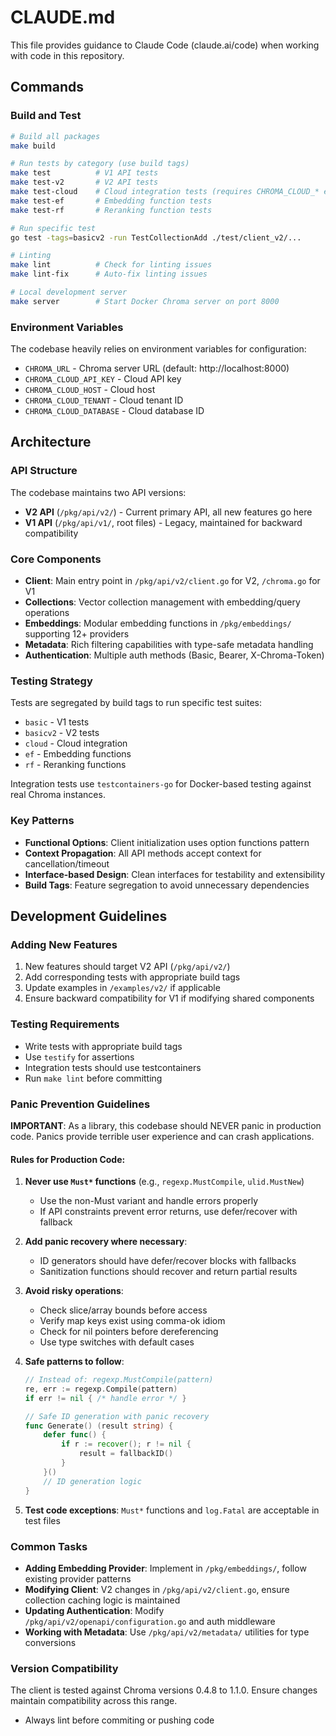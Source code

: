 # CLAUDE.md

This file provides guidance to Claude Code (claude.ai/code) when working with code in this repository.

## Commands

### Build and Test
```bash
# Build all packages
make build

# Run tests by category (use build tags)
make test          # V1 API tests
make test-v2       # V2 API tests
make test-cloud    # Cloud integration tests (requires CHROMA_CLOUD_* env vars)
make test-ef       # Embedding function tests
make test-rf       # Reranking function tests

# Run specific test
go test -tags=basicv2 -run TestCollectionAdd ./test/client_v2/...

# Linting
make lint          # Check for linting issues
make lint-fix      # Auto-fix linting issues

# Local development server
make server        # Start Docker Chroma server on port 8000
```

### Environment Variables
The codebase heavily relies on environment variables for configuration:
- `CHROMA_URL` - Chroma server URL (default: http://localhost:8000)
- `CHROMA_CLOUD_API_KEY` - Cloud API key
- `CHROMA_CLOUD_HOST` - Cloud host
- `CHROMA_CLOUD_TENANT` - Cloud tenant ID
- `CHROMA_CLOUD_DATABASE` - Cloud database ID

## Architecture

### API Structure
The codebase maintains two API versions:
- **V2 API** (`/pkg/api/v2/`) - Current primary API, all new features go here
- **V1 API** (`/pkg/api/v1/`, root files) - Legacy, maintained for backward compatibility

### Core Components
- **Client**: Main entry point in `/pkg/api/v2/client.go` for V2, `/chroma.go` for V1
- **Collections**: Vector collection management with embedding/query operations
- **Embeddings**: Modular embedding functions in `/pkg/embeddings/` supporting 12+ providers
- **Metadata**: Rich filtering capabilities with type-safe metadata handling
- **Authentication**: Multiple auth methods (Basic, Bearer, X-Chroma-Token)

### Testing Strategy
Tests are segregated by build tags to run specific test suites:
- `basic` - V1 tests
- `basicv2` - V2 tests
- `cloud` - Cloud integration
- `ef` - Embedding functions
- `rf` - Reranking functions

Integration tests use `testcontainers-go` for Docker-based testing against real Chroma instances.

### Key Patterns
- **Functional Options**: Client initialization uses option functions pattern
- **Context Propagation**: All API methods accept context for cancellation/timeout
- **Interface-based Design**: Clean interfaces for testability and extensibility
- **Build Tags**: Feature segregation to avoid unnecessary dependencies

## Development Guidelines

### Adding New Features
1. New features should target V2 API (`/pkg/api/v2/`)
2. Add corresponding tests with appropriate build tags
3. Update examples in `/examples/v2/` if applicable
4. Ensure backward compatibility for V1 if modifying shared components

### Testing Requirements
- Write tests with appropriate build tags
- Use `testify` for assertions
- Integration tests should use testcontainers
- Run `make lint` before committing

### Panic Prevention Guidelines
**IMPORTANT**: As a library, this codebase should NEVER panic in production code. Panics provide terrible user experience and can crash applications.

#### Rules for Production Code:
1. **Never use `Must*` functions** (e.g., `regexp.MustCompile`, `ulid.MustNew`)
   - Use the non-Must variant and handle errors properly
   - If API constraints prevent error returns, use defer/recover with fallback

2. **Add panic recovery where necessary**:
   - ID generators should have defer/recover blocks with fallbacks
   - Sanitization functions should recover and return partial results

3. **Avoid risky operations**:
   - Check slice/array bounds before access
   - Verify map keys exist using comma-ok idiom
   - Check for nil pointers before dereferencing
   - Use type switches with default cases

4. **Safe patterns to follow**:
   ```go
   // Instead of: regexp.MustCompile(pattern)
   re, err := regexp.Compile(pattern)
   if err != nil { /* handle error */ }

   // Safe ID generation with panic recovery
   func Generate() (result string) {
       defer func() {
           if r := recover(); r != nil {
               result = fallbackID()
           }
       }()
       // ID generation logic
   }
   ```

5. **Test code exceptions**: `Must*` functions and `log.Fatal` are acceptable in test files

### Common Tasks
- **Adding Embedding Provider**: Implement in `/pkg/embeddings/`, follow existing provider patterns
- **Modifying Client**: V2 changes in `/pkg/api/v2/client.go`, ensure collection caching logic is maintained
- **Updating Authentication**: Modify `/pkg/api/v2/openapi/configuration.go` and auth middleware
- **Working with Metadata**: Use `/pkg/api/v2/metadata/` utilities for type conversions

### Version Compatibility
The client is tested against Chroma versions 0.4.8 to 1.1.0. Ensure changes maintain compatibility across this range.
- Always lint before commiting or pushing code